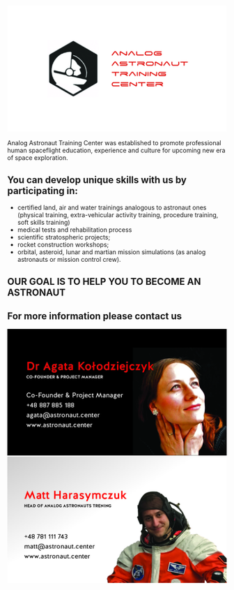 ![logo](logo.jpg)

Analog Astronaut Training Center was established to promote professional human spaceflight education, experience and culture for upcoming new era of space exploration.



## You can develop unique skills with us by participating in:

- certified land, air and water trainings analogous to astronaut ones (physical training, extra-vehicular activity training, procedure training, soft skills training)
- medical tests and rehabilitation process
- scientific stratospheric projects;
- rocket construction workshops;
- orbital, asteroid, lunar and martian mission simulations (as analog astronauts or mission control crew).



## OUR GOAL IS TO HELP YOU TO BECOME AN ASTRONAUT



## For more information please contact us
![Agata](agata.jpg)
![Matt](matt.jpg)
